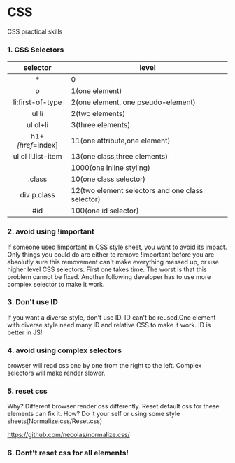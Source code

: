 # CSS
CSS practical skills
### 1. CSS Selectors
 |selector            |level
 |:------------------:|------------------------------------|
 | *                  |0
 | p                  |1(one element)
 | li:first-of-type   |2(one element, one pseudo-element)
 | ul li              |2(two elements)
 | ul ol+li           |3(three elements)
 | h1+*[href*=index]  |11(one attribute,one element)
 | ul ol li.list-item |13(one class,three elements)
 | <p style=""></p>   |1000(one inline styling)
 | .class             |10(one class selector)
 | div p.class        |12(two element selectors and one class selector)
 |#id                 |100(one id selector)
### 2. avoid using !important
If someone used !important in CSS style sheet, you want to avoid its impact. Only things you could do are either to remove !important before you are absolutly sure this removement can't make everything messed up, or use higher level CSS selectors. First one takes time. 
The worst is that this problem cannot be fixed. Another following developer has to use more complex selector to make it work.
### 3. Don't use ID
If you want a diverse style, don't use ID. ID can't be reused.One element with diverse style need many ID and relative CSS to make it work.
ID is better in JS!
### 4. avoid using complex selectors
browser will read css one by one from the right to the left. Complex selectors will make render slower.
### 5. reset css
Why? 
Different browser render css differently. Reset default css for these elements can fix it.
How?
Do it your self or using some style sheets(Normalize.css/Reset.css)

https://github.com/necolas/normalize.css/
### 6. Dont't reset css for all elements!
